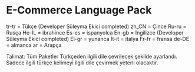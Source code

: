 # E-Commerce Language Pack

tr-tr =  Tükçe (Developer Süleyma Ekici completed)
zh_CN = Çince
Ru-ru = Rusça
He-IL = ibrahince
Es-es = ispanyolca
En-gb = Ingilizce (Developer Süleyma Ekici completed)
El-gr = yunanca
İt-it = italya
Fr-fr = fransa
de-DE = almanca
ar =	Arapça

Talimat: Tüm Paketler Türkçeden ilgili dile çevrilecek şekilde ayarlandı. Sadece ilgili türkçe kelimeyi ilgili dile çevirmek yeterli olacaktır.
